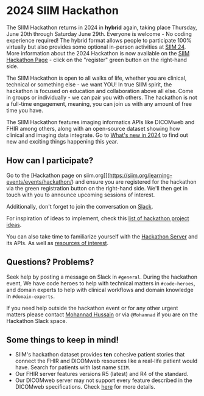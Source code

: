 # 2024 SIIM Hackathon
The SIIM Hackathon returns in 2024 in **hybrid** again, taking place Thursday, June 20th through Saturday June 29th. Everyone is welcome - No coding experience required! The hybrid format allows people to participate 100% virtually but also provides some optional in-person activities at [SIIM 24](https://annualmeeting.siim.org/). More information about the 2024 Hackathon is now available on the [SIIM Hackathon Page](https://siim.org/learning-events/events/hackathon/) - click on the "register" green button on the right-hand side.


The SIIM Hackathon is open to all walks of life, whether you are clinical, technical or something else - we want YOU! In true SIIM spirit, the hackathon is focused on education and collaboration above all else. Come in groups or individually - we can pair you with others. The hackathon is not a full-time engagement, meaning, you can join us with any amount of free time you have.

The SIIM Hackathon features imaging informatics APIs like DICOMweb and FHIR among others, along with an open-source dataset showing how clinical and imaging data integrate. Go to [What's new in 2024](../whats-new/2024.md) to find out new and exciting things happening this year.

## How can I participate?

Go to the [Hackathon page on siim.org]](https://siim.org/learning-events/events/hackathon/) and ensure you are registered for the hackathon via the green registration button on the right-hand side. We'll then get in touch with you to announce upcoming sessions of interest.

Additionally, don't forget to join the conversation on [Slack](https://join.slack.com/t/siimhackathon/shared_invite/zt-mkk0yn2e-KUqOLi6ETBUQmOffxmcQxA). 

For inspiration of ideas to implement, check this [list of hackathon project ideas](https://docs.google.com/spreadsheets/d/160Ph4t0BxKb1L-Mv_Bq7867yHEXonBxrslgUf-EixmY/edit?usp=sharing).

You can also take time to familiarize yourself with the [Hackathon Server](./hackathon-server.md) and its APIs. As well as [resources of interest](../apis/other-apis-and-standards.md).


## Questions? Problems?
Seek help by posting a message on Slack in `#general`. During the hackathon event, We have code heroes to help with technical matters in `#code-heroes`, and domain experts to help with clinical workflows and domain knowledge in `#domain-experts`.

If you need help outside the hackathon event or for any other urgent matters please contact [Mohannad Hussain](https://github.com/mohannadhussain) or via `@Mohannad` if you are on the Hackathon Slack space.

## Some things to keep in mind!
* SIIM's hackathon dataset provides **ten** cohesive patient stories that connect the FHIR and DICOMweb resources like a real-life patient would have. Search for patients with last name `SIIM`.
*  Our FHIR server features versions R5 (latest) and R4 of the standard.
* Our DICOMweb server may not support every feature described in the DICOMweb specifications. Check [here](https://hg.orthanc-server.com/orthanc-dicomweb/file/tip/Status.txt) for more details.
